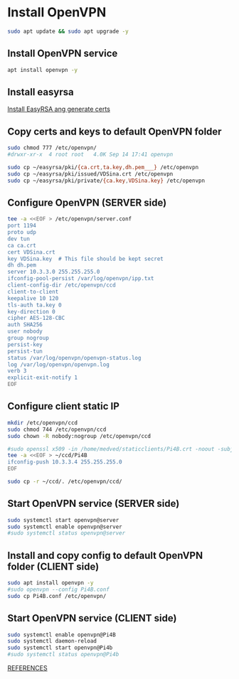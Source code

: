 # Install OpenVPN
```sh
sudo apt update && sudo apt upgrade -y
```

## Install OpenVPN service
```sh
apt install openvpn -y
```
## Install easyrsa
[Install EasyRSA ang generate certs](https://github.com/medvedpost/medvedgit/blob/bash/Install_EasyRSA.md)

## Copy certs and keys to default OpenVPN folder
```sh
sudo chmod 777 /etc/openvpn/
#drwxr-xr-x  4 root root   4.0K Sep 14 17:41 openvpn

sudo cp ~/easyrsa/pki/{ca.crt,ta.key,dh.pem___} /etc/openvpn
sudo cp ~/easyrsa/pki/issued/VDSina.crt /etc/openvpn
sudo cp ~/easyrsa/pki/private/{ca.key,VDSina.key} /etc/openvpn
```
## Configure OpenVPN (SERVER side)
```sh
tee -a <<EOF > /etc/openvpn/server.conf
port 1194
proto udp
dev tun
ca ca.crt
cert VDSina.crt
key VDSina.key  # This file should be kept secret
dh dh.pem
server 10.3.3.0 255.255.255.0
ifconfig-pool-persist /var/log/openvpn/ipp.txt
client-config-dir /etc/openvpn/ccd
client-to-client
keepalive 10 120
tls-auth ta.key 0
key-direction 0
cipher AES-128-CBC
auth SHA256
user nobody
group nogroup
persist-key
persist-tun
status /var/log/openvpn/openvpn-status.log
log /var/log/openvpn/openvpn.log
verb 3
explicit-exit-notify 1
EOF
```

## Configure client static IP
```sh
mkdir /etc/openvpn/ccd
sudo chmod 744 /etc/openvpn/ccd
sudo chown -R nobody:nogroup /etc/openvpn/ccd
```
```sh
#sudo openssl x509 -in /home/medved/staticclients/Pi4B.crt -noout -subject | sed 's/^.*\(CN.*,\).*$/\1/' | sed 's/.$//'
tee -a <<EOF > ~/ccd/Pi4B
ifconfig-push 10.3.3.4 255.255.255.0
EOF
```
```sh
sudo cp -r ~/ccd/. /etc/openvpn/ccd/
```

## Start OpenVPN service (SERVER side)
```sh
sudo systemctl start openvpn@server 
sudo systemctl enable openvpn@server
#sudo systemctl status openvpn@server
```

## Install and copy config to default OpenVPN folder (CLIENT side)
```sh
sudo apt install openvpn -y
#sudo openvpn --config Pi4B.conf
sudo cp Pi4B.conf /etc/openvpn/
```

## Start OpenVPN service (CLIENT side)
```sh
sudo systemctl enable openvpn@Pi4B
sudo systemctl daemon-reload
sudo systemctl start openvpn@Pi4b
#sudo systemctl status openvpn@Pi4b
```
[REFERENCES](https://wiki.dieg.info/openvpn#shag_10sozdanie_infrastruktury_dlja_konfiguracionnyx_fajlov_klientov)
